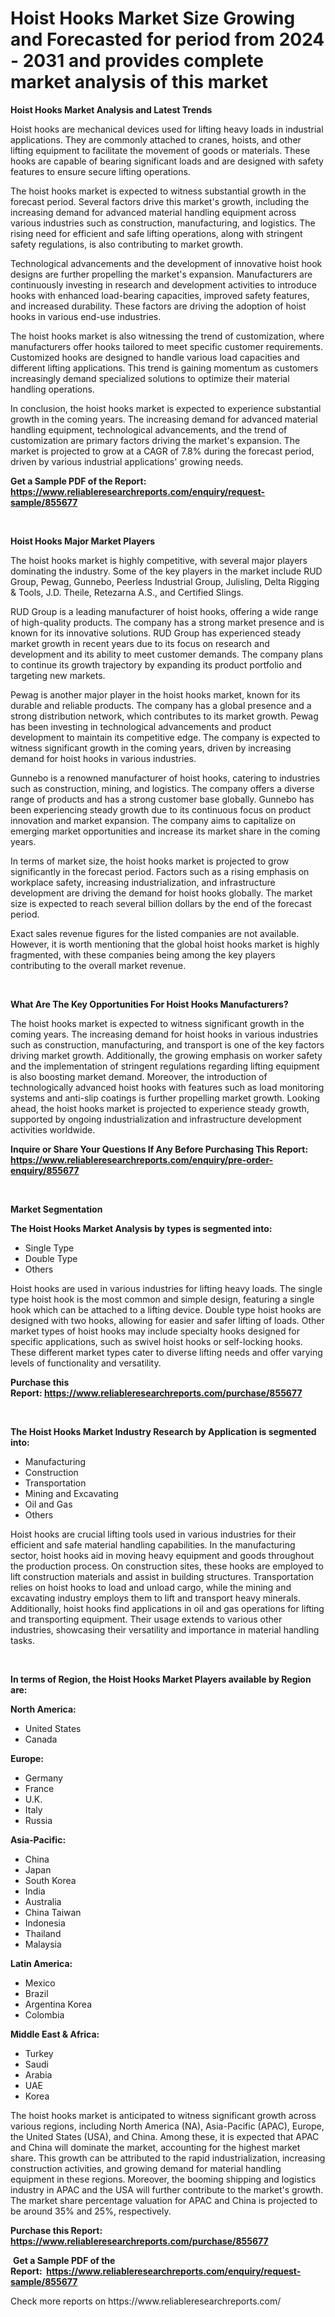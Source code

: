 <p><h1>Hoist Hooks Market Size Growing and Forecasted for period from 2024 - 2031 and provides complete market analysis of this market</h1></p><p><strong>Hoist Hooks Market Analysis and Latest Trends</strong></p>
<p><p>Hoist hooks are mechanical devices used for lifting heavy loads in industrial applications. They are commonly attached to cranes, hoists, and other lifting equipment to facilitate the movement of goods or materials. These hooks are capable of bearing significant loads and are designed with safety features to ensure secure lifting operations.</p><p>The hoist hooks market is expected to witness substantial growth in the forecast period. Several factors drive this market's growth, including the increasing demand for advanced material handling equipment across various industries such as construction, manufacturing, and logistics. The rising need for efficient and safe lifting operations, along with stringent safety regulations, is also contributing to market growth.</p><p>Technological advancements and the development of innovative hoist hook designs are further propelling the market's expansion. Manufacturers are continuously investing in research and development activities to introduce hooks with enhanced load-bearing capacities, improved safety features, and increased durability. These factors are driving the adoption of hoist hooks in various end-use industries.</p><p>The hoist hooks market is also witnessing the trend of customization, where manufacturers offer hooks tailored to meet specific customer requirements. Customized hooks are designed to handle various load capacities and different lifting applications. This trend is gaining momentum as customers increasingly demand specialized solutions to optimize their material handling operations.</p><p>In conclusion, the hoist hooks market is expected to experience substantial growth in the coming years. The increasing demand for advanced material handling equipment, technological advancements, and the trend of customization are primary factors driving the market's expansion. The market is projected to grow at a CAGR of 7.8% during the forecast period, driven by various industrial applications' growing needs.</p></p>
<p><strong>Get a Sample PDF of the Report:&nbsp; <a href="https://www.reliableresearchreports.com/enquiry/request-sample/855677">https://www.reliableresearchreports.com/enquiry/request-sample/855677</a></strong></p>
<p>&nbsp;</p>
<p><strong>Hoist Hooks Major Market Players</strong></p>
<p><p>The hoist hooks market is highly competitive, with several major players dominating the industry. Some of the key players in the market include RUD Group, Pewag, Gunnebo, Peerless Industrial Group, Julisling, Delta Rigging & Tools, J.D. Theile, Retezarna A.S., and Certified Slings.</p><p>RUD Group is a leading manufacturer of hoist hooks, offering a wide range of high-quality products. The company has a strong market presence and is known for its innovative solutions. RUD Group has experienced steady market growth in recent years due to its focus on research and development and its ability to meet customer demands. The company plans to continue its growth trajectory by expanding its product portfolio and targeting new markets.</p><p>Pewag is another major player in the hoist hooks market, known for its durable and reliable products. The company has a global presence and a strong distribution network, which contributes to its market growth. Pewag has been investing in technological advancements and product development to maintain its competitive edge. The company is expected to witness significant growth in the coming years, driven by increasing demand for hoist hooks in various industries.</p><p>Gunnebo is a renowned manufacturer of hoist hooks, catering to industries such as construction, mining, and logistics. The company offers a diverse range of products and has a strong customer base globally. Gunnebo has been experiencing steady growth due to its continuous focus on product innovation and market expansion. The company aims to capitalize on emerging market opportunities and increase its market share in the coming years.</p><p>In terms of market size, the hoist hooks market is projected to grow significantly in the forecast period. Factors such as a rising emphasis on workplace safety, increasing industrialization, and infrastructure development are driving the demand for hoist hooks globally. The market size is expected to reach several billion dollars by the end of the forecast period.</p><p>Exact sales revenue figures for the listed companies are not available. However, it is worth mentioning that the global hoist hooks market is highly fragmented, with these companies being among the key players contributing to the overall market revenue.</p></p>
<p>&nbsp;</p>
<p><strong>What Are The Key Opportunities For Hoist Hooks Manufacturers?</strong></p>
<p><p>The hoist hooks market is expected to witness significant growth in the coming years. The increasing demand for hoist hooks in various industries such as construction, manufacturing, and transport is one of the key factors driving market growth. Additionally, the growing emphasis on worker safety and the implementation of stringent regulations regarding lifting equipment is also boosting market demand. Moreover, the introduction of technologically advanced hoist hooks with features such as load monitoring systems and anti-slip coatings is further propelling market growth. Looking ahead, the hoist hooks market is projected to experience steady growth, supported by ongoing industrialization and infrastructure development activities worldwide.</p></p>
<p><strong>Inquire or Share Your Questions If Any Before Purchasing This Report: <a href="https://www.reliableresearchreports.com/enquiry/pre-order-enquiry/855677">https://www.reliableresearchreports.com/enquiry/pre-order-enquiry/855677</a></strong></p>
<p>&nbsp;</p>
<p><strong>Market Segmentation</strong></p>
<p><strong>The Hoist Hooks Market Analysis by types is segmented into:</strong></p>
<p><ul><li>Single Type</li><li>Double Type</li><li>Others</li></ul></p>
<p><p>Hoist hooks are used in various industries for lifting heavy loads. The single type hoist hook is the most common and simple design, featuring a single hook which can be attached to a lifting device. Double type hoist hooks are designed with two hooks, allowing for easier and safer lifting of loads. Other market types of hoist hooks may include specialty hooks designed for specific applications, such as swivel hoist hooks or self-locking hooks. These different market types cater to diverse lifting needs and offer varying levels of functionality and versatility.</p></p>
<p><strong>Purchase this Report:&nbsp;<a href="https://www.reliableresearchreports.com/purchase/855677">https://www.reliableresearchreports.com/purchase/855677</a></strong></p>
<p>&nbsp;</p>
<p><strong>The Hoist Hooks Market Industry Research by Application is segmented into:</strong></p>
<p><ul><li>Manufacturing</li><li>Construction</li><li>Transportation</li><li>Mining and Excavating</li><li>Oil and Gas</li><li>Others</li></ul></p>
<p><p>Hoist hooks are crucial lifting tools used in various industries for their efficient and safe material handling capabilities. In the manufacturing sector, hoist hooks aid in moving heavy equipment and goods throughout the production process. On construction sites, these hooks are employed to lift construction materials and assist in building structures. Transportation relies on hoist hooks to load and unload cargo, while the mining and excavating industry employs them to lift and transport heavy minerals. Additionally, hoist hooks find applications in oil and gas operations for lifting and transporting equipment. Their usage extends to various other industries, showcasing their versatility and importance in material handling tasks.</p></p>
<p>&nbsp;</p>
<p><strong>In terms of Region, the Hoist Hooks Market Players available by Region are:</strong></p>
<p>
    <p> <strong> North America: </strong>
        <ul>
            <li>United States</li>
            <li>Canada</li>
        </ul>
        </p> 
    <p> <strong> Europe: </strong>
        <ul>
            <li>Germany</li>
            <li>France</li>
            <li>U.K.</li>
            <li>Italy</li>
            <li>Russia</li>
        </ul>
        </p> 
    <p> <strong> Asia-Pacific: </strong>
        <ul>
            <li>China</li>
            <li>Japan</li>
            <li>South Korea</li>
            <li>India</li>
            <li>Australia</li>
            <li>China Taiwan</li>
            <li>Indonesia</li>
            <li>Thailand</li>
            <li>Malaysia</li>
        </ul>
        </p> 
    <p> <strong> Latin America: </strong>
        <ul>
            <li>Mexico</li>
            <li>Brazil</li>
            <li>Argentina Korea</li>
            <li>Colombia</li>
        </ul>
        </p> 
    <p> <strong> Middle East & Africa: </strong>
        <ul>
            <li>Turkey</li>
            <li>Saudi</li>
            <li>Arabia</li>
            <li>UAE</li>
            <li>Korea</li>
        </ul>
    </p>
    </p>
<p><p>The hoist hooks market is anticipated to witness significant growth across various regions, including North America (NA), Asia-Pacific (APAC), Europe, the United States (USA), and China. Among these, it is expected that APAC and China will dominate the market, accounting for the highest market share. This growth can be attributed to the rapid industrialization, increasing construction activities, and growing demand for material handling equipment in these regions. Moreover, the booming shipping and logistics industry in APAC and the USA will further contribute to the market's growth. The market share percentage valuation for APAC and China is projected to be around 35% and 25%, respectively.</p></p>
<p><strong>Purchase this Report: <a href="https://www.reliableresearchreports.com/purchase/855677">https://www.reliableresearchreports.com/purchase/855677</a></strong></p>
<p>&nbsp;<strong>Get a Sample PDF of the Report:&nbsp;&nbsp;<a href="https://www.reliableresearchreports.com/enquiry/request-sample/855677">https://www.reliableresearchreports.com/enquiry/request-sample/855677</a></strong></p>
<p><strong></strong></p>
<p>Check more reports on https://www.reliableresearchreports.com/</p>